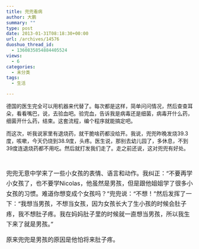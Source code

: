 ```yaml
---
title: 兜兜看病
author: 大鹏
summary: ""
type: post
date: 2013-01-31T08:18:30+00:00
url: /archives/14576
duoshuo_thread_id:
  - 1360835854884405524
views:
  - 6
categories:
  - 未分类
tags:
  - 生活

---
```

德国的医生完全可以用机器来代替了。每次都是这样，简单问问情况，然后查查耳朵，看看嘴巴，说，去验血吧。验完血，告诉我是病毒还是细菌，病毒开什么药，细菌开什么药，结束。这套流程，编个程序就能搞定吧。

而这次，听我说家里有退烧药，就干脆啥药都没给开。我说，兜兜昨晚发烧39.3度，咳嗽，今天仍烧到38.9度，头疼。医生说，那别去幼儿园了，多休息，不到39度连退烧药都不用吃。然后就打发我们走了。走之前还说，这对兜兜有好处。

&nbsp;

<span style="line-height: 1.714285714; font-size: 1rem;">兜兜无意中学来了一些小女孩的表情、语言和动作。我纠正：“不要再学小女孩了，也不要学Nicolas，他虽然是男孩，但是跟他姐姐学了很多小女孩的习惯。难道你想变成个女孩吗？”兜兜说：“不想！”然后发挥了一下：“我想当男孩，不想当女孩，因为女孩长大了生小孩的时候会肚子疼，我不想肚子疼。我在妈妈肚子里的时候就一直想当男孩，所以我生下来了就是男孩。”</span>

<span style="line-height: 1.714285714; font-size: 1rem;">原来兜兜是男孩的原因是他怕将来肚子疼。</span>
